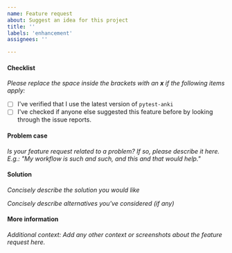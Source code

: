 ```yaml
---
name: Feature request
about: Suggest an idea for this project
title: ''
labels: 'enhancement'
assignees: ''

---
```


#### Checklist

*Please replace the space inside the brackets with an **x** if the following items apply:*

 - [ ] I've verified that I use the latest version of `pytest-anki`
 - [ ] I've checked if anyone else suggested this feature before by looking through the issue reports.

#### Problem case

*Is your feature request related to a problem? If so, please describe it here.  E.g.: "My workflow is such and such, and this and that would help."* 



#### Solution

*Concisely describe the solution you would like*


*Concisely describe alternatives you've considered (if any)*



#### More information

*Additional context: Add any other context or screenshots about the feature request here.*
